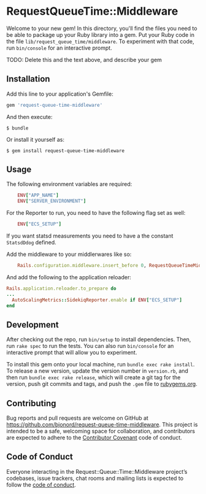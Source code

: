 # RequestQueueTime::Middleware

Welcome to your new gem! In this directory, you'll find the files you need to be able to package up your Ruby library into a gem. Put your Ruby code in the file `lib/request_queue_time/middleware`. To experiment with that code, run `bin/console` for an interactive prompt.

TODO: Delete this and the text above, and describe your gem

## Installation

Add this line to your application's Gemfile:

```ruby
gem 'request-queue-time-middleware'
```

And then execute:

    $ bundle

Or install it yourself as:

    $ gem install request-queue-time-middleware

## Usage

The following environment variables are required:

```rb
    ENV["APP_NAME"]
    ENV["SERVER_ENVIRONMENT"]
```

For the Reporter to run, you need to have the following flag set as well:

```rb
    ENV["ECS_SETUP"]
```

If you want statsd measurements you need to have a the constant `StatsdDdog` defined.

Add the middleware to your middlerwares like so:

```rb
    Rails.configuration.middleware.insert_before 0, RequestQueueTimeMiddleware
```

And add the following to the application reloader:

```rb
Rails.application.reloader.to_prepare do
...
  AutoScalingMetrics::SidekiqReporter.enable if ENV["ECS_SETUP"]
end
```

## Development

After checking out the repo, run `bin/setup` to install dependencies. Then, run `rake spec` to run the tests. You can also run `bin/console` for an interactive prompt that will allow you to experiment.

To install this gem onto your local machine, run `bundle exec rake install`. To release a new version, update the version number in `version.rb`, and then run `bundle exec rake release`, which will create a git tag for the version, push git commits and tags, and push the `.gem` file to [rubygems.org](https://rubygems.org).

## Contributing

Bug reports and pull requests are welcome on GitHub at https://github.com/bjonord/request-queue-time-middleware. This project is intended to be a safe, welcoming space for collaboration, and contributors are expected to adhere to the [Contributor Covenant](http://contributor-covenant.org) code of conduct.

## Code of Conduct

Everyone interacting in the Request::Queue::Time::Middleware project’s codebases, issue trackers, chat rooms and mailing lists is expected to follow the [code of conduct](https://github.com/bjonord/request-queue-time-middleware/blob/master/CODE_OF_CONDUCT.md).
